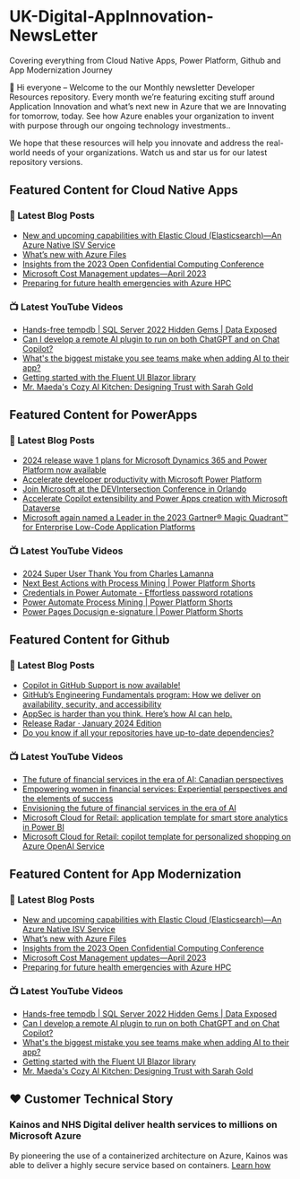 # UK-Digital-AppInnovation-NewsLetter

Covering everything from Cloud Native Apps, Power Platform, Github and App Modernization Journey

👋 Hi everyone – Welcome to the our Monthly newsletter Developer Resources repository. Every month we’re featuring exciting stuff around Application Innovation and what’s next new in Azure that we are Innovating for tomorrow, today. See how Azure enables your organization to invent with purpose through our ongoing technology investments..


We hope that these resources will help you innovate and address the real-world needs of your organizations. Watch us and star us for our latest repository versions.

## Featured Content for Cloud Native Apps


### 📝 Latest Blog Posts

    
<!-- BLOGCNA:START -->
- [New and upcoming capabilities with Elastic Cloud (Elasticsearch)—An Azure Native ISV Service](https://azure.microsoft.com/blog/new-and-upcoming-capabilities-with-elastic-cloud-elasticsearch-an-azure-native-isv-service/)
- [What’s new with Azure Files](https://azure.microsoft.com/blog/what-s-new-with-azure-files/)
- [Insights from the 2023 Open Confidential Computing Conference](https://azure.microsoft.com/blog/insights-from-the-2023-open-confidential-computing-conference/)
- [Microsoft Cost Management updates—April 2023](https://azure.microsoft.com/blog/microsoft-cost-management-updates-april-2023/)
- [Preparing for future health emergencies with Azure HPC ](https://azure.microsoft.com/blog/preparing-for-future-health-emergencies-with-azure-hpc/)
<!-- BLOGCNA:END -->

### 📺 Latest YouTube Videos

 
<!-- YOUTUBECNA:START -->
- [Hands-free tempdb | SQL Server 2022 Hidden Gems | Data Exposed](https://www.youtube.com/watch?v=XPGg-Lg3tco)
- [Can I develop a remote AI plugin to run on both ChatGPT and on Chat Copilot?](https://www.youtube.com/watch?v=oS2LGl31o5s)
- [What&#39;s the biggest mistake you see teams make when adding AI to their app?](https://www.youtube.com/watch?v=O9O_O8z_cMM)
- [Getting started with the Fluent UI Blazor library](https://www.youtube.com/watch?v=lUZ5mrg2Q8k)
- [Mr. Maeda&#39;s Cozy AI Kitchen: Designing Trust with Sarah Gold](https://www.youtube.com/watch?v=Ur_QLRhQHms)
<!-- YOUTUBECNA:END -->

##  Featured Content for PowerApps
### 📝 Latest Blog Posts
<!-- BLOGPOWER:START -->
- [2024 release wave 1 plans for Microsoft Dynamics 365 and Power Platform now available](https://cloudblogs.microsoft.com/dynamics365/bdm/2024/01/25/2024-release-wave-1-plans-for-microsoft-dynamics-365-and-power-platform-now-available/)
- [Accelerate developer productivity with Microsoft Power Platform](https://powerapps.microsoft.com/en-us/blog/accelerate-developer-productivity-with-microsoft-power-platform/)
- [Join Microsoft at the DEVIntersection Conference in Orlando](https://powerapps.microsoft.com/en-us/blog/join-microsoft-the-devintersection-conference-in-orlando/)
- [Accelerate Copilot extensibility and Power Apps creation with Microsoft Dataverse](https://www.microsoft.com/en-us/power-platform/blog/2023/11/15/accelerate-copilot-extensibility-and-power-app-creation-with-microsoft-dataverse/)
- [Microsoft again named a Leader in the 2023 Gartner® Magic Quadrant™ for Enterprise Low-Code Application Platforms](https://powerapps.microsoft.com/en-us/blog/microsoft-again-named-a-leader-in-the-2023-gartner-magic-quadrant-for-enterprise-low-code-application-platforms/)
<!-- BLOGPOWER:END -->
 ### 📺 Latest YouTube Videos
    
<!-- YOUTUBEPOWER:START -->
- [2024 Super User Thank You from Charles Lamanna](https://www.youtube.com/watch?v=KGrVtD_LL2s)
- [Next Best Actions with Process Mining | Power Platform Shorts](https://www.youtube.com/watch?v=7qZYh5KvcHA)
- [Credentials in Power Automate - Effortless password rotations](https://www.youtube.com/watch?v=Meqw4d_GMP8)
- [Power Automate Process Mining | Power Platform Shorts](https://www.youtube.com/watch?v=bvr27m8Ql_s)
- [Power Pages Docusign e-signature | Power Platform Shorts](https://www.youtube.com/watch?v=xvxspc-jLDE)
<!-- YOUTUBEPOWER:END -->

##  Featured Content for Github
### 📝 Latest Blog Posts
<!-- BLOGGITHUB:START -->
- [Copilot in GitHub Support is now available!](https://github.blog/2024-02-09-copilot-in-github-support-is-now-available/)
- [GitHub&#8217;s Engineering Fundamentals program: How we deliver on availability, security, and accessibility](https://github.blog/2024-02-08-githubs-engineering-fundamentals-program-how-we-deliver-on-availability-security-and-accessibility/)
- [AppSec is harder than you think. Here’s how AI can help.](https://github.blog/2024-02-06-appsec-is-harder-than-you-think-heres-how-ai-can-help/)
- [Release Radar · January 2024 Edition](https://github.blog/2024-02-02-release-radar-jan-2024/)
- [Do you know if all your repositories have up-to-date dependencies?](https://github.blog/2024-01-25-do-you-know-if-all-your-repositories-have-up-to-date-dependencies/)
<!-- BLOGGITHUB:END -->
### 📺 Latest YouTube Videos
<!-- YOUTUBEGITHUB:START -->
- [The future of financial services in the era of AI: Canadian perspectives](https://www.youtube.com/watch?v=BGhxQ29fRcU)
- [Empowering women in financial services: Experiential perspectives and the elements of success](https://www.youtube.com/watch?v=AxF4655ncks)
- [Envisioning the future of financial services in the era of AI](https://www.youtube.com/watch?v=Bdz8oBgcFUA)
- [Microsoft Cloud for Retail: application template for smart store analytics in Power BI](https://www.youtube.com/watch?v=mXjEk61Bj-0)
- [Microsoft Cloud for Retail: copilot template for personalized shopping on Azure OpenAI Service](https://www.youtube.com/watch?v=jKxHW1JVBv0)
<!-- YOUTUBEGITHUB:END -->
##  Featured Content for App Modernization
### 📝 Latest Blog Posts
<!-- BLOGAPPMOD:START -->
- [New and upcoming capabilities with Elastic Cloud (Elasticsearch)—An Azure Native ISV Service](https://azure.microsoft.com/blog/new-and-upcoming-capabilities-with-elastic-cloud-elasticsearch-an-azure-native-isv-service/)
- [What’s new with Azure Files](https://azure.microsoft.com/blog/what-s-new-with-azure-files/)
- [Insights from the 2023 Open Confidential Computing Conference](https://azure.microsoft.com/blog/insights-from-the-2023-open-confidential-computing-conference/)
- [Microsoft Cost Management updates—April 2023](https://azure.microsoft.com/blog/microsoft-cost-management-updates-april-2023/)
- [Preparing for future health emergencies with Azure HPC ](https://azure.microsoft.com/blog/preparing-for-future-health-emergencies-with-azure-hpc/)
<!-- BLOGAPPMOD:END -->
### 📺 Latest YouTube Videos
<!-- YOUTUBEAPPMOD:START -->
- [Hands-free tempdb | SQL Server 2022 Hidden Gems | Data Exposed](https://www.youtube.com/watch?v=XPGg-Lg3tco)
- [Can I develop a remote AI plugin to run on both ChatGPT and on Chat Copilot?](https://www.youtube.com/watch?v=oS2LGl31o5s)
- [What&#39;s the biggest mistake you see teams make when adding AI to their app?](https://www.youtube.com/watch?v=O9O_O8z_cMM)
- [Getting started with the Fluent UI Blazor library](https://www.youtube.com/watch?v=lUZ5mrg2Q8k)
- [Mr. Maeda&#39;s Cozy AI Kitchen: Designing Trust with Sarah Gold](https://www.youtube.com/watch?v=Ur_QLRhQHms)
<!-- YOUTUBEAPPMOD:END -->


## ♥️ Customer Technical Story 

### Kainos and NHS Digital deliver health services to millions on Microsoft Azure

By pioneering the use of a containerized architecture on Azure, Kainos was able to deliver a highly secure service based on containers. [Learn how](https://customers.microsoft.com/en-us/story/1368348549535774520-kainos-and-nhs-digital-deliver-health-services-to-millions-on-microsoft-azure)

